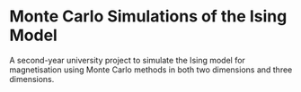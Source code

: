 # Monte Carlo Simulations of the Ising Model

A second-year university project to simulate the Ising model for magnetisation using Monte Carlo methods in both two dimensions and three dimensions.
